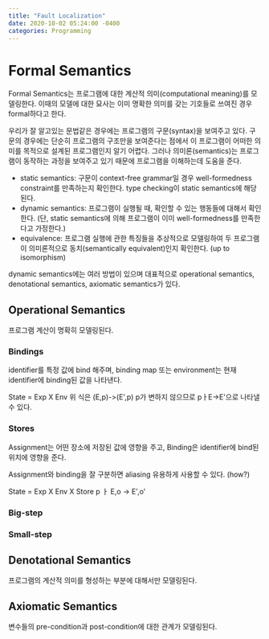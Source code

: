 ```yaml
---
title: "Fault Localization"
date: 2020-10-02 05:24:00 -0400
categories: Programming
---
```

# Formal Semantics

Formal Semantics는 프로그램에 대한 계산적 의미(computational meaning)를 모델링한다. 이때의 모델에 대한 묘사는 이미 명확한 의미를 갖는 기호들로 쓰여진 경우 formal하다고 한다.

우리가 잘 알고있는 문법같은 경우에는 프로그램의 구문(syntax)을 보여주고 있다. 구문의 경우에는 단순히 프로그램의 구조만을 보여준다는 점에서 이 프로그램이 어떠한 의미를 목적으로 설계된 프로그램인지 알기 어렵다. 그러나 의미론(semantics)는 프로그램이 동작하는 과정을 보여주고 있기 때문에 프로그램을 이해하는데 도움을 준다.

- static semantics: 구문이 context-free grammar일 경우 well-formedness constraint를 만족하는지 확인한다. type checking이 static semantics에 해당된다.
- dynamic semantics: 프로그램이 실행될 때, 확인할 수 있는 행동들에 대해서 확인한다. (단, static semantics에 의해 프로그램이 이미 well-formedness를 만족한다고 가정한다.)
- equivalence: 프로그램 실행에 관한 특징들을 추상적으로 모델링하여 두 프로그램이 의미론적으로 동치(semantically equivalent)인지 확인한다. (up to isomorphism)

dynamic semantics에는 여러 방법이 있으며 대표적으로 operational semantics, denotational semantics, axiomatic semantics가 있다.

## Operational Semantics
프로그램 계산이 명확히 모델링된다.

### Bindings
identifier를 특정 값에 bind 해주며, binding map 또는 environment는 현재 identifier에 binding된 값을 나타낸다.

State = Exp X Env
위 식은 (E,p)->(E',p) p가 변하지 않으므로 pㅏE->E'으로 나타낼 수 있다.

### Stores
Assignment는 어떤 장소에 저장된 값에 영향을 주고, Binding은 identifier에 bind된 위치에 영향을 준다.

Assignment와 binding을 잘 구분하면 aliasing 유용하게 사용할 수 있다. (how?)

State = Exp X Env X Store
p ㅏ E,o -> E',o'

### 


### Big-step

### Small-step


## Denotational Semantics
프로그램의 계산적 의미를 형성하는 부분에 대해서만 모델링된다.

## Axiomatic Semantics
변수들의 pre-condition과 post-condition에 대한 관계가 모델링된다.

